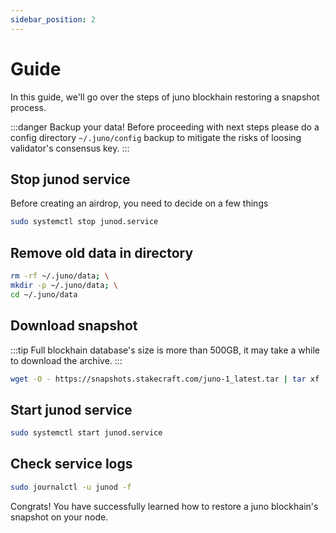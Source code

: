 ```yaml
---
sidebar_position: 2
---
```


# Guide

In this guide, we'll go over the steps of juno blockhain restoring a snapshot process.


:::danger Backup your data!
Before proceeding with next steps please do a config directory `~/.juno/config` backup to mitigate the risks of loosing validator's consensus key.
:::


## Stop junod service

Before creating an airdrop, you need to decide on a few things

```bash
sudo systemctl stop junod.service
```

## Remove old data in directory

```bash
rm -rf ~/.juno/data; \
mkdir -p ~/.juno/data; \
cd ~/.juno/data
```

## Download snapshot

:::tip
Full blockhain database's size is more than 500GB, it may take a while to download the archive.
:::

```bash
wget -O - https://snapshots.stakecraft.com/juno-1_latest.tar | tar xf -
```

## Start junod service

```bash
sudo systemctl start junod.service
```

## Check service logs 

```bash
sudo journalctl -u junod -f
```


Congrats! You have successfully learned how to restore a juno blockhain's snapshot on your node.
